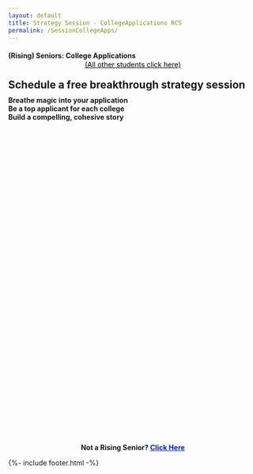 ```yaml
---
layout: default
title: Strategy Session - CollegeApplications RCS
permalink: /SessionCollegeApps/
---
```


<sectionpd>
<h4 style="margin-bottom:1px">(Rising) Seniors: College Applications</h4>
<div class="license" style="text-align:center;margin-bottom:20px;font-size:14px;"><a style="color:black;" href="/YourJourney">(All other students click here)</a></div>

<h2 style="margin-top:10px;margin-bottom:10px">Schedule a free breakthrough strategy session</h2>
<div class="row3">
<div><b>Breathe magic into your application</b></div>
<div><b>Be a top applicant for each college</b></div>
<div><b>Build a compelling, cohesive story</b></div>
</div>

<!-- Show personal calendar as busy on business calendar:
     https://medium.com/@willroman/auto-block-time-on-your-work-google-calendar-for-your-personal-events-2a752ae91dab -->
<!-- Calendly inline widget begin -->
<div class="calendly-inline-widget" data-url="https://calendly.com/geeta-radical/college-counseling?background_color=eff3fd" style="min-width:320px;height:650px;margin-top:0px;" id="schedule"></div>
<script type="text/javascript" src="https://assets.calendly.com/assets/external/widget.js" async></script>
<!-- Calendly inline widget end -->

<div style="text-align:center; margin-bottom:1px"><b>Not a Rising Senior? <a href="/YourJourney" style="color:#0821af;">Click Here</a></b></div>

</sectionpd>

{%- include footer.html -%}
